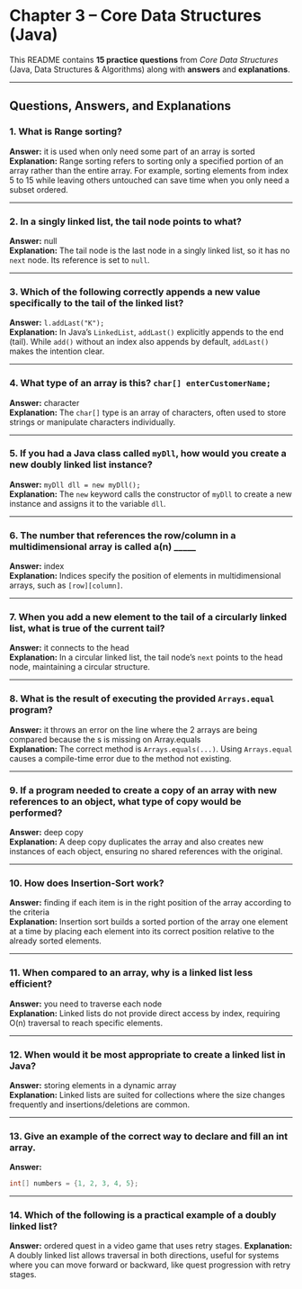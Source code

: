 # Chapter 3 – Core Data Structures (Java)

This README contains **15 practice questions** from *Core Data Structures* (Java, Data Structures & Algorithms) along with **answers** and **explanations**.

---

## Questions, Answers, and Explanations

### 1. What is Range sorting?
**Answer:** it is used when only need some part of an array is sorted  
**Explanation:** Range sorting refers to sorting only a specified portion of an array rather than the entire array. For example, sorting elements from index 5 to 15 while leaving others untouched can save time when you only need a subset ordered.

---

### 2. In a singly linked list, the tail node points to what?
**Answer:** null  
**Explanation:** The tail node is the last node in a singly linked list, so it has no `next` node. Its reference is set to `null`.

---

### 3. Which of the following correctly appends a new value specifically to the tail of the linked list?
**Answer:** `l.addLast("K");`  
**Explanation:** In Java’s `LinkedList`, `addLast()` explicitly appends to the end (tail). While `add()` without an index also appends by default, `addLast()` makes the intention clear.

---

### 4. What type of an array is this? `char[] enterCustomerName;`
**Answer:** character  
**Explanation:** The `char[]` type is an array of characters, often used to store strings or manipulate characters individually.

---

### 5. If you had a Java class called `myDll`, how would you create a new doubly linked list instance?
**Answer:** `myDll dll = new myDll();`  
**Explanation:** The `new` keyword calls the constructor of `myDll` to create a new instance and assigns it to the variable `dll`.

---

### 6. The number that references the row/column in a multidimensional array is called a(n) _____
**Answer:** index  
**Explanation:** Indices specify the position of elements in multidimensional arrays, such as `[row][column]`.

---

### 7. When you add a new element to the tail of a circularly linked list, what is true of the current tail?
**Answer:** it connects to the head  
**Explanation:** In a circular linked list, the tail node’s `next` points to the head node, maintaining a circular structure.

---

### 8. What is the result of executing the provided `Arrays.equal` program?
**Answer:** it throws an error on the line where the 2 arrays are being compared because the s is missing on Array.equals  
**Explanation:** The correct method is `Arrays.equals(...)`. Using `Arrays.equal` causes a compile-time error due to the method not existing.

---

### 9. If a program needed to create a copy of an array with new references to an object, what type of copy would be performed?
**Answer:** deep copy  
**Explanation:** A deep copy duplicates the array and also creates new instances of each object, ensuring no shared references with the original.

---

### 10. How does Insertion-Sort work?
**Answer:** finding if each item is in the right position of the array according to the criteria  
**Explanation:** Insertion sort builds a sorted portion of the array one element at a time by placing each element into its correct position relative to the already sorted elements.

---

### 11. When compared to an array, why is a linked list less efficient?
**Answer:** you need to traverse each node  
**Explanation:** Linked lists do not provide direct access by index, requiring O(n) traversal to reach specific elements.

---

### 12. When would it be most appropriate to create a linked list in Java?
**Answer:** storing elements in a dynamic array  
**Explanation:** Linked lists are suited for collections where the size changes frequently and insertions/deletions are common.

---

### 13. Give an example of the correct way to declare and fill an int array.
**Answer:**
```java
int[] numbers = {1, 2, 3, 4, 5};
```

---

### 14. Which of the following is a practical example of a doubly linked list?
**Answer:** ordered quest in a video game that uses retry stages. 
**Explanation:** A doubly linked list allows traversal in both directions, useful for systems where you can move forward or backward, like quest progression with retry stages.

